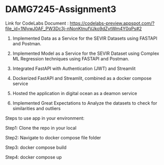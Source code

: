 # DAMG7245-Assignment3

Link for CodeLabs Document : https://codelabs-preview.appspot.com/?file_id=1NlywJ0AF_PW3Dc3j-nNonKtnufVJko9dZytWm4Y0qPs#2


1. Implemented Data as a Service for the SEVIR Datasets using FASTAPI and Postman.

2. Implemented Model as a Service for the SEVIR Dataset using Complex ML Regression techniques using FASTAPI and Postman.

3. Integrated FastAPI with Authentication (JWT) and Streamlit

4. Dockerized FastAPI and Streamlit, combined as a docker compose service

5. Hosted the application in digital ocean as a deamon service

6. Implemented Great Expectations to Analyze the datasets to check for similarities and outliers

Steps to use app in your environment:

Step1: Clone the repo in your local

Step2: Navigate to docker compose file folder

Step3: docker compose build

Step4: docker compose up

